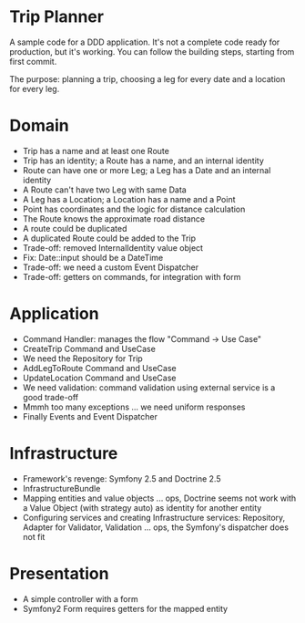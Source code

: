 Trip Planner
========================

A sample code for a DDD application.
It's not a complete code ready for production, but it's working.
You can follow the building steps, starting from first commit.

The purpose: planning a trip, choosing a leg for every date and a location for every leg.


Domain
========================

- Trip has a name and at least one Route
- Trip has an identity; a Route has a name, and an internal identity
- Route can have one or more Leg; a Leg has a Date and an internal identity
- A Route can't have two Leg with same Data
- A Leg has a Location; a Location has a name and a Point
- Point has coordinates and the logic for distance calculation
- The Route knows the approximate road distance
- A route could be duplicated
- A duplicated Route could be added to the Trip
- Trade-off: removed InternalIdentity value object
- Fix: Date::input should be a DateTime
- Trade-off: we need a custom Event Dispatcher
- Trade-off: getters on commands, for integration with form

Application
========================

- Command Handler: manages the flow "Command -> Use Case"
- CreateTrip Command and UseCase
- We need the Repository for Trip
- AddLegToRoute Command and UseCase
- UpdateLocation Command and UseCase
- We need validation: command validation using external service is a good trade-off
- Mmmh too many exceptions ... we need uniform responses
- Finally Events and Event Dispatcher

Infrastructure
========================

- Framework's revenge: Symfony 2.5 and Doctrine 2.5
- InfrastructureBundle
- Mapping entities and value objects ... ops, Doctrine seems not work with a Value Object (with strategy auto) as identity for another entity
- Configuring services and creating Infrastructure services: Repository, Adapter for Validator, Validation ... ops, the Symfony's dispatcher does not fit


Presentation
========================

- A simple controller with a form
- Symfony2 Form requires getters for the mapped entity